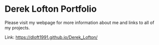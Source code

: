 # Derek Lofton Portfolio

Please visit my webpage for more information about me and links to all of my projects.

Link: https://dloft1991.github.io/Derek_Lofton/